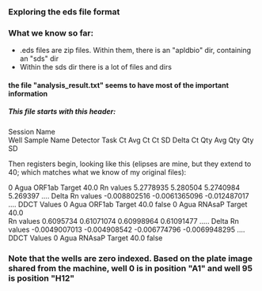### Exploring the eds file format

### What we know so far:

- .eds files are zip files. Within them, there is an "apldbio" dir, containing an "sds" dir
- Within the sds dir there is a lot of files and dirs

#### the file "analysis_result.txt" seems to have most of the important information

##### This file starts with this header:

Session Name	
Well	Sample Name	Detector	Task	Ct	Avg Ct	Ct SD	Delta Ct	Qty	Avg Qty	Qty SD


Then registers begin, looking like this (elipses are mine, but they extend to 40; which matches what we know of my original files):

0	Agua	ORF1ab	Target	40.0
Rn values	5.2778935	5.280504	5.2740984	5.269397	....
Delta Rn values	-0.008802516	-0.0061365096	-0.012487017	.... 
DDCT Values	0		Agua	ORF1ab	Target	40.0									false
0	Agua	RNAsaP	Target	40.0						
Rn values	0.6095734	0.61071074	0.60998964	0.61091477	.....
Delta Rn values	-0.0049007013	-0.004908542	-0.006774796	-0.0069948295	....
DDCT Values	0		Agua	RNAsaP	Target	40.0									false

### Note that the wells are zero indexed. Based on the plate image shared from the machine, well 0 is in position "A1" and well 95 is position "H12"


